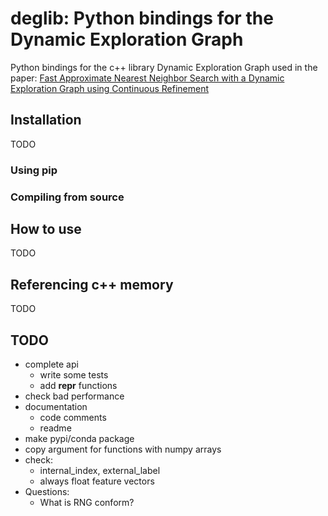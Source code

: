 # deglib: Python bindings for the Dynamic Exploration Graph

Python bindings for the c++ library Dynamic Exploration Graph used in the paper:
[Fast Approximate Nearest Neighbor Search with a Dynamic Exploration Graph using Continuous Refinement](https://arxiv.org/abs/2307.10479)

## Installation
TODO

### Using pip

### Compiling from source

## How to use
TODO

## Referencing c++ memory
TODO

## TODO
- complete api
  - write some tests
  - add __repr__ functions
- check bad performance
- documentation
  - code comments
  - readme
- make pypi/conda package
- copy argument for functions with numpy arrays
- check:
  - internal_index, external_label
  - always float feature vectors
- Questions:
  - What is RNG conform?
